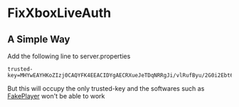 # FixXboxLiveAuth

## A Simple Way

Add the following line to server.properties
```properties
trusted-key=MHYwEAYHKoZIzj0CAQYFK4EEACIDYgAECRXueJeTDqNRRgJi/vlRufByu/2G0i2Ebt6YMar5QX/R0DIIyrJMcUpruK4QveTfJSTp3Shlq4Gk34cD/4GUWwkv0DVuzeuB+tXija7HBxii03NHDbPAD0AKnLr2wdAp
```

But this will occupy the only trusted-key and the softwares such as [FakePlayer](https://github.com/ddf8196/FakePlayer) won't be able to work
